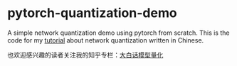 # pytorch-quantization-demo
A simple network quantization demo using pytorch from scratch. This is the code for my [tutorial](https://mp.weixin.qq.com/s?__biz=Mzg4ODA3MDkyMA==&mid=2247483692&idx=1&sn=3e28db4881d591f4e6a66c83d4213823&chksm=cf81f74bf8f67e5d0f2a98fd7bf7a91864d14010d88a5ed89120b7b4fcd94fc34789f0d0db9a&token=680347690&lang=zh_CN#rd) about network quantization written in Chinese. 

也欢迎感兴趣的读者关注我的知乎专栏：[大白话模型量化](https://zhuanlan.zhihu.com/c_1258047709686231040)